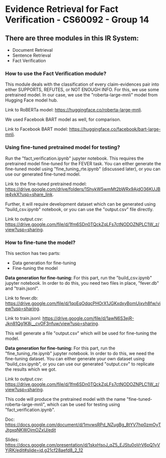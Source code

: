 # Evidence Retrieval for Fact Verification - CS60092 - Group 14

## There are three modules in this IR System:
* Document Retrieval
* Sentence Retrieval
* Fact Verification

### How to use the Fact Verification module?
This module deals with the classification of every claim-evidences pair into either SUPPORTS, REFUTES, or NOT ENOUGH INFO. For this, we use some pretrained model. In our case, we use the "roberta-large-mnli" model from Hugging Face model hub. 

Link to RoBERTa model: https://huggingface.co/roberta-large-mnli.

We used Facebook BART model as well, for comparison.

Link to Facebook BART model: https://huggingface.co/facebook/bart-large-mnli.

### Using fine-tuned pretrained model for testing?
Run the "fact_verification.ipynb" jupyter notebook. This requires the pretrained model fine-tuned for the FEVER task. You can either generate the fine-tuned model using "fine_tuning_rte.ipynb" (discussed later), or you can use our generated fine-tuned model.

Link to the fine-tuned pretrained model: https://drive.google.com/drive/folders/1ShykW5wmMt2bWRx9AjdO36KUJBie4vkX?usp=share_link.

Further, it will require development dataset which can be generated using "build_csv.ipynb" notebook, or you can use the "output.csv" file directly.

Link to output.csv: https://drive.google.com/file/d/1fm6SDn0TQckZqLFs7ctNODOZNPLC1W_z/view?usp=sharing.

### How to fine-tune the model?
This section has two parts:
* Data generation for fine-tuning
* Fine-tuning the  model

**Data generation for fine-tuning:**
For this part, run the "build_csv.ipynb" jupyter notebook. In order to do this, you need two files in place, "fever.db" and "train.jsonl".

Link to fever.db: https://drive.google.com/file/d/1qoEqOdqcPHOrX1JGKxdxyBomUjxvh8fw/view?usp=sharing.

Link to train.jsonl: https://drive.google.com/file/d/1awN6S3ejR-Jkn81Qg1K8j__cvOF3nfuw/view?usp=sharing.

This will generate a file "output.csv" which will be used for fine-tuning the model.

**Data generation for fine-tuning:**
For this part, run the "fine_tuning_rte.ipynb" jupyter notebook. In order to do this, we need the fine-tuning dataset. You can either generate your own dataset using "build_csv.ipynb", or you can use our generated "output.csv" to replicate the results which we got.

Link to output.csv: https://drive.google.com/file/d/1fm6SDn0TQckZqLFs7ctNODOZNPLC1W_z/view?usp=sharing.

This code will produce the pretrained model with the name "fine-tuned-roberta-large-mnli", which can be used for testing using "fact_verification.ipynb".

[^1]:
Doc:
https://docs.google.com/document/d/1mvwsRPd_NZugBg_8tYV7hp0zmOyTJtgxqNKWOjmOZxU/edit

Slides:
https://docs.google.com/presentation/d/1skxHsoJ_qZ5_EJStu0oVrV6pQ1yVYjRK/edit#slide=id.g21cf28aefd8_2_12
